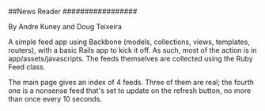 ##News Reader
#################

By Andre Kuney and Doug Teixeira

A simple feed app using Backbone (models, collections, views, templates, routers), with a basic Rails app to kick it off. As such, most of the action is in app/assets/javascripts. The feeds themselves are collected using the Ruby Feed class.

The main page gives an index of 4 feeds. Three of them are real; the fourth one is a nonsense feed that's set to update on the refresh button, no more than once every 10 seconds. 




